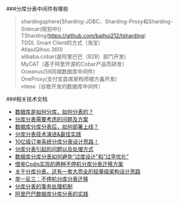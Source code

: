 ###分库分表中间件有哪些  
>shardingsphere(Sharding-JDBC、Sharding-Proxy和Sharding-Sidecar(规划中))  
>TSharding(https://github.com/baihui212/tsharding)  
>TDDL Smart Client的方式（淘宝）  
>Atlas(Qihoo 360)  
>alibaba.cobar(是阿里巴巴（B2B）部门开发)  
>MyCAT（基于阿里开源的Cobar产品而研发）  
>Oceanus(58同城数据库中间件)  
>OneProxy(支付宝首席架构师楼方鑫开发)  
>vitess（谷歌开发的数据库中间件）  
 
###相关技术文档
* [数据库是如何分库，如何分表的？](https://mp.weixin.qq.com/s/yAI3iSITpl0N8pgXZ1O1dw)
* [分库分表需要考虑的问题及方案](https://mp.weixin.qq.com/s/Fn_4mYZXW1vj1eHx75xDkw)
* [数据库分库分表后，如何部署上线？](https://mp.weixin.qq.com/s/fDNTMx1KCNsIwcbJPdHcwQ)
* [分库分表技术演进&最佳实践](https://mp.weixin.qq.com/s/WaIE-JGqi4uAS6MXyXB88g)
* [10亿级订单系统分库分表设计思路！](https://mp.weixin.qq.com/s/EY1L-7GpZ8AVsaM8sdpgAw)
* [分库分表引起的问题以及处理方式](https://mp.weixin.qq.com/s/Td7SuN6C-1y9IeYfvarvZA)
* [数据库分库分表如何避免“过度设计”和“过早优化”](https://mp.weixin.qq.com/s/uTRwstOABOgZf2YCbgz5TQ)
* [借鉴Codis实现的两种不停机分库分表迁移方案](https://mp.weixin.qq.com/s/7pvwWZun0KBN4jE14ViSlA)
* [关于分库分表，这有一套大而全的轻量级架构设计思路](https://mp.weixin.qq.com/s/eOaVRyCTKHeAWG4UXcGjQQ)
* [举一反三：不停机分库分表迁移](https://mp.weixin.qq.com/s/oK94W71MAdNKXLxHl5dpPQ)
* [分库分表的事务处理机制](https://mp.weixin.qq.com/s/Z2uqixTplk5CilQNamOR2A)
* [阿里巴巴数据库分库分表的实践](https://mp.weixin.qq.com/s/5bG563TGy5tDaV9WTNXA7A)